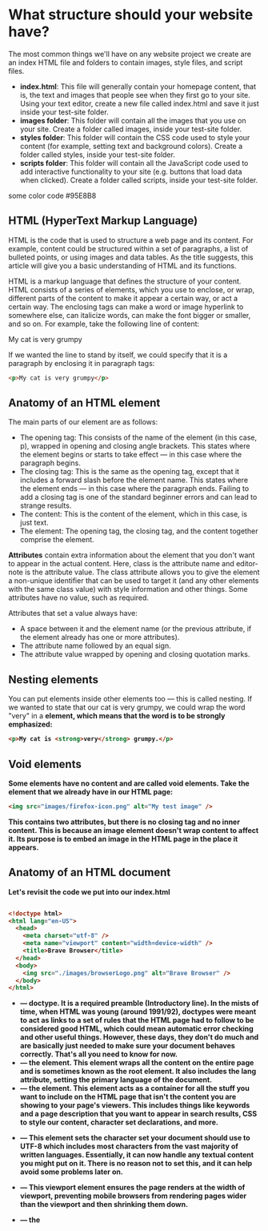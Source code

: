 # What structure should your website have?

The most common things we'll have on any website project we create are an index HTML file and folders to contain images, style files, and script files.

- **index.html**: This file will generally contain your homepage content, that is, the text and images that people see when they first go to your site. Using your text editor, create a new file called index.html and save it just inside your test-site folder.
- **images folder**: This folder will contain all the images that you use on your site. Create a folder called images, inside your test-site folder.
- **styles folder**: This folder will contain the CSS code used to style your content (for example, setting text and background colors). Create a folder called styles, inside your test-site folder.
- **scripts folder**: This folder will contain all the JavaScript code used to add interactive functionality to your site (e.g. buttons that load data when clicked). Create a folder called scripts, inside your test-site folder.

some color code #95E8B8

## HTML (HyperText Markup Language)

HTML is the code that is used to structure a web page and its content. For example, content could be structured within a set of paragraphs, a list of bulleted points, or using images and data tables. As the title suggests, this article will give you a basic understanding of HTML and its functions.

HTML is a markup language that defines the structure of your content. HTML consists of a series of elements, which you use to enclose, or wrap, different parts of the content to make it appear a certain way, or act a certain way. The enclosing tags can make a word or image hyperlink to somewhere else, can italicize words, can make the font bigger or smaller, and so on. For example, take the following line of content:

My cat is very grumpy

If we wanted the line to stand by itself, we could specify that it is a paragraph by enclosing it in paragraph tags:

```HTML
<p>My cat is very grumpy</p>
```

## Anatomy of an HTML element

The main parts of our element are as follows:

- The opening tag: This consists of the name of the element (in this case, p), wrapped in opening and closing angle brackets. This states where the element begins or starts to take effect — in this case where the paragraph begins.
- The closing tag: This is the same as the opening tag, except that it includes a forward slash before the element name. This states where the element ends — in this case where the paragraph ends. Failing to add a closing tag is one of the standard beginner errors and can lead to strange results.
- The content: This is the content of the element, which in this case, is just text.
- The element: The opening tag, the closing tag, and the content together comprise the element.

**Attributes** contain extra information about the element that you don't want to appear in the actual content. Here, class is the attribute name and editor-note is the attribute value. The class attribute allows you to give the element a non-unique identifier that can be used to target it (and any other elements with the same class value) with style information and other things. Some attributes have no value, such as required.

Attributes that set a value always have:

- A space between it and the element name (or the previous attribute, if the element already has one or more attributes).
- The attribute name followed by an equal sign.
- The attribute value wrapped by opening and closing quotation marks.

## Nesting elements

You can put elements inside other elements too — this is called nesting. If we wanted to state that our cat is very grumpy, we could wrap the word "very" in a <strong> element, which means that the word is to be strongly emphasized:

```HTML
<p>My cat is <strong>very</strong> grumpy.</p>
```

## Void elements

Some elements have no content and are called void elements. Take the <img> element that we already have in our HTML page:

```HTMl
<img src="images/firefox-icon.png" alt="My test image" />

```

This contains two attributes, but there is no closing </img> tag and no inner content. This is because an image element doesn't wrap content to affect it. Its purpose is to embed an image in the HTML page in the place it appears.

## Anatomy of an HTML document

Let's revisit the code we put into our index.html

```HTML

<!doctype html>
<html lang="en-US">
  <head>
    <meta charset="utf-8" />
    <meta name="viewport" content="width=device-width" />
    <title>Brave Browser</title>
  </head>
  <body>
    <img src="./images/browserLogo.png" alt="Brave Browser" />
  </body>
</html>

```

- <!DOCTYPE html> — doctype. It is a required preamble (Introductory line). In the mists of time, when HTML was young (around 1991/92), doctypes were meant to act as links to a set of rules that the HTML page had to follow to be considered good HTML, which could mean automatic error checking and other useful things. However, these days, they don't do much and are basically just needed to make sure your document behaves correctly. That's all you need to know for now.

- <html></html> — the <html> element. This element wraps all the content on the entire page and is sometimes known as the root element. It also includes the lang attribute, setting the primary language of the document.

- <head></head> — the <head> element. This element acts as a container for all the stuff you want to include on the HTML page that isn't the content you are showing to your page's viewers. This includes things like keywords and a page description that you want to appear in search results, CSS to style our content, character set declarations, and more.

- <meta charset="utf-8"> — This element sets the character set your document should use to UTF-8 which includes most characters from the vast majority of written languages. Essentially, it can now handle any textual content you might put on it. There is no reason not to set this, and it can help avoid some problems later on.

- <meta name="viewport" content="width=device-width"> — This viewport element ensures the page renders at the width of viewport, preventing mobile browsers from rendering pages wider than the viewport and then shrinking them down.

- <title></title> — the <title> element. This sets the title of your page, which is the title that appears in the browser tab the page is loaded in. It is also used to describe the page when you bookmark/favorite it.

- <body></body> — the <body> element. This contains all the content that you want to show to web users when they visit your page, whether that's text, images, videos, games, playable audio tracks, or whatever else.

## Comments in HTML

Note: Anything in HTML between <!-- and --> is an HTML comment. The browser ignores comments as it renders the code. In other words, they are not visible on the page - just in the code.

## Marking up text

This section will cover some essential HTML elements you'll use for marking up the text.

### Headings

Heading elements allow you to specify that certain parts of your content are headings — or subheadings. In the same way that a book has the main title, chapter titles, and subtitles, an HTML document can too. HTML contains 6 heading levels, <h1> - <h6>, although you'll commonly only use 3 to 4 at most:

```HTML
<!-- 4 heading levels: -->
<h1>My main title</h1>
<h2>My top level heading</h2>
<h3>My subheading</h3>
<h4>My sub-subheading</h4>
```

### Paragraphs

As explained above, <p> elements are for containing paragraphs of text; you'll use these frequently when marking up regular text content:

```HTML
<p>This is a single paragraph</p>
```

### Lists

A lot of the web's content is lists and HTML has special elements for these. Marking up lists always consists of at least 2 elements. The most common list types are ordered and unordered lists:

- Unordered lists are for lists where the order of the items doesn't matter, such as a shopping list. These are wrapped in a <ul> element.
- Ordered lists are for lists where the order of the items does matter, such as a recipe. These are wrapped in an <ol> element.

Each item inside the lists is put inside an <li> (list item) element.

For example, if we wanted to turn the part of the following paragraph fragment into a list

```HTML
<p>
  At Mozilla, we're a global community of technologists, thinkers, and builders
  working together…
</p>
```

We could modify the markup to this

```HTML
<p>At Mozilla, we're a global community of</p>

<ul>
  <li>technologists</li>
  <li>thinkers</li>
  <li>builders</li>
</ul>

<p>working together…</p>
```

### Links

Links are very important — they are what makes the web a web! To add a link, we need to use a simple element — <a> — "a" being the short form for "anchor". To make text within your paragraph into a link, follow these steps:

- Choose some text. We chose the text "Brave Manifesto"
- Wrap the text in an <a> element, as shown below

```HTML
<a>Mozilla Manifesto</a>
```

- Give the <a> element an href attribute, as shown below:

```HTML
<a href="">Mozilla Manifesto</a>
```

- Fill in the value of this attribute with the web address that you want the link to:

```HTML
<a href="https://www.mozilla.org/en-US/about/manifesto/">
  Mozilla Manifesto
</a>
```

**href - Hypertext Reference**

You might get unexpected results if you omit the https:// or http:// part, called the protocol, at the beginning of the web address. After making a link, click it to make sure it is sending you where you wanted it to.

## CSS basics

CSS (Cascading Style Sheets) is the code that styles web content.

### What is CSS?

Like HTML, CSS is not a programming language. It's not a markup language either. CSS is a style sheet language. CSS is what you use to selectively style HTML elements. For example, this CSS selects paragraph text, setting the color to red:

```CSS
p {
  color: red;
}

```

Let's try it out! Using a text editor, paste the three lines of CSS (above) into a new file. Save the file as style.css in a directory named styles.

To make the code work, we still need to apply this CSS (above) to your HTML document. Otherwise, the styling won't change the appearance of the HTML.

Open your index.html file. Paste the following line in the head (between the <head> and </head> tags):

```HTML
<link href="styles/style.css" rel="stylesheet" />
```

### Anatomy of a CSS ruleset

The whole structure is called a ruleset. (The term ruleset is often referred to as just rule.) Note the names of the individual parts:

- Selector
This is the HTML element name at the start of the ruleset. It defines the element(s) to be styled (in this example, <p> elements). To style a different element, change the selector.

- Declaration
This is a single rule like color: red;. It specifies which of the element's properties you want to style.

- Properties
These are ways in which you can style an HTML element. (In this example, color is a property of the <p> elements.) In CSS, you choose which properties you want to affect in the rule.

- Property value
To the right of the property—after the colon—there is the property value. This chooses one out of many possible appearances for a given property. (For example, there are many color values in addition to red.)

Note the other important parts of the syntax:

- Apart from the selector, each ruleset must be wrapped in curly braces. ({})
- Within each declaration, you must use a colon (:) to separate the property from its value or values.
- Within each ruleset, you must use a semicolon (;) to separate each declaration from the next one.

To modify multiple property values in one ruleset, write them separated by semicolons, like this:

```CSS
p {
  color: red;
  width: 500px;
  border: 1px solid black;
}

```

### Selecting multiple elements

You can also select multiple elements and apply a single ruleset to all of them. Separate multiple selectors by commas. For example:

```CSS
p,
li,
h1 {
  color: red;
}
```

### Different types of selectors

There are many different types of selectors. The examples above use element selectors, which select all elements of a given type. But we can make more specific selections as well. Here are some of the more common types of selectors:

| Selector name                       | What does it select                                         | Example                                     |
| ------------------------------------|-------------------------------------------------------------|---------------------------------------------|
| Element selector (tag/type selector) | All HTML elements of the specified type.                    | `p` selects `<p>`                           |
| ID selector                          | The element on the page with the specified ID.              | `#my-id` selects `<p id="my-id">` or `<a id="my-id">` |
| Class selector                       | The element(s) on the page with the specified class.        | `.my-class` selects `<p class="my-class">` and `<a class="my-class">` |
| Attribute selector                   | The element(s) on the page with the specified attribute.    | `img[src]` selects `<img src="myimage.png">` but not `<img>` |
| Pseudo-class selector                | The specified element(s), but only when in the specified state. (e.g., when a cursor hovers over a link.) | `a:hover` selects `<a>`, but only when the mouse pointer is hovering over the link. |

### CSS layout

is mostly based on the box model. Each box taking up space on your page has properties like:

padding, the space around the content. In the example below, it is the space around the paragraph text.
border, the solid line that is just outside the padding.
margin, the space around the outside of the border.

## JavaScript basics

JavaScript is a programming language that adds interactivity to your website. This happens in games, in the behavior of responses when buttons are pressed or with data entry on forms; with dynamic styling; with animation, etc.
